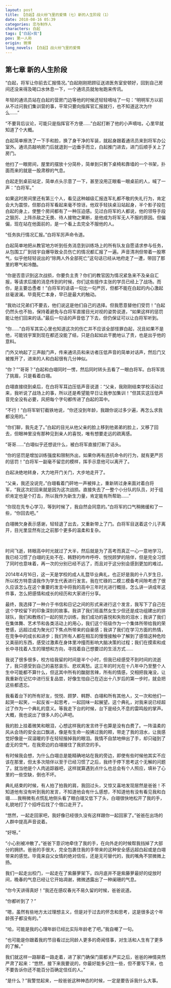 ```yaml
---
layout: post
title: 【白起】战火纷飞里的爱情（七）新的人生阶段（1）
date: 2018-08-16 05:39
categories: 恋与制作人
characters: 白起
tags: ["白起×我"]
pov: 第一人称
origin: 微博
long_novels: 【白起】战火纷飞里的爱情
---
```


## 第七章 新的人生阶段

“白起，将军让你前去汇报情况。”白起刚刚把顾征送进医务室安顿好，回到自己房间还没来得及喝口水休息一下，一个通讯员就匆匆跑来传讯。

年轻的通讯员站在白起的营房门边等他的时候还轻轻嘀咕了一句：“明明军方以前从不过问我们集训营的事，平常只要向指挥官汇报就行，也不知道这次为什么……”

“不要背后议论，可能只是指挥官不方便……”白起打断了他的小声嘀咕，心里早就知道了个大概。

白起简单擦洗了一下手和脸，换了身干净的军装，就起身跟着通讯员来到将军办公室外。通讯员敲响房门后就退到一边垂手而立，白起推门进去，进门后顺手关上了房门。

他扫了一眼房间，屋里的摆放十分简朴，简单到只剩下桌椅和靠墙的一个书架，扑面而来的就是一股肃穆的气息。

白起走到桌前站定，简单点头示意了一下，甚至没用正眼看一眼桌前的人，喊了一声：“白将军。”

如果这时房间里还有第三个人，看见这种越级汇报连军礼都不敬的失礼行为，肯定会大为震惊，但那白将军看起来毫不惊讶。他双手轻扶桌沿站起身，半个影子投在白起的身上，使整个房间都有了一种压迫感。见过白将军的人都说，他的领导手段之狠厉、上阵杀敌之无畏、待人接物之果断，是他成为将军无人不服的原因。但偏偏，现在站在他面前的，是一个看上去完全不服他的人。

“任务执行情况汇报。”白将军厉声命令道。

白起简单地把从教官地方听到任务消息到训练场上的所有队友自愿请求参与任务，从包围工厂到钱宇自爆导致全员伤亡的情况都汇报了一遍。声音清冽但带着一股寒气，似乎他轻轻说出的“除两人外全部死亡”这句话已经从地府走了一遭，带回了那里的寒气和冷酷。

“你是否意识到这次战损，你要负主责？你们的教官因为情况紧急来不及亲自汇报，等请求后援的消息传到的时候，你们这些擅作主张的学员已经上了战场。而你，是主要怂恿者！”白将军的话语一句比一句严厉，但都不能在白起的内心激起丝毫波澜。毕竟死亡本身，早已是最大的触动。

“我劝过兄弟们不要去，他们说这是他们自己的选择。但我愿意替他们受罚！”白起仍然头也不抬，保持着避免与白将军直接目光对视的姿势说道，“如果这样的惩罚能让他们回来的话。”最后一句话的声音低了下去，但仍保证可以让白将军听到。

“你……”白将军其实心里也知道这次的伤亡并不应该全部怪罪白起，况且如果不是他，可能钱宇案到现在都还没能了结，只是白起如此干脆地认了责，也是出乎他的意料。

门外又响起了三声敲门声，传来通讯员和来访者压低声音的简单对话声，然后门又被推开了，进来的人和白起很有几分神似。

“你？”“哥哥？”白起和白翊同时一愣，然后同时转头去看了一眼白将军。白将军挑了挑眉，只是看着白翊。

白翊直接绕到桌后，在白将军耳边压低声音说道：“父亲，我刚刚结束学校活动过来，我听说了战场上的事，所以还是希望能早日让我参加集训！”但其实这压低声音完全没有必要，风把每个字句都传进了白起的耳中。

“不行！”白将军斩钉截铁地说，“你还没到年龄，我跟你说过多少遍，再怎么求我都没用的。”

“你们聊，我先走了。”白起的目光从他父亲的脸上移到他弟弟的脸上，又移了回去，但眼神里没有那种见到亲人的喜悦，唯有想要走远的疏离感。

“哥哥……”白翊似乎还想说什么，被白将军直接打断了话头。

“你的惩罚是增加训练强度和限制外出，如果你再有违抗命令的行为，就有更严厉的惩罚！”白将军一副毫不留恋的模样，挥手示意他可以离开了。

白起决绝地转身，大力地开门关门，大步地走开了。

“父亲，我还没说完，”白翊看着门砰地一声被摔上，重新转过身来面对着白将军，“我这次赶回来就是因为这次战损。直接失去了一整个小分队的队员，对于组织肯定也是个打击，所以我作为新生力量，肯定能有所帮助……”

“你现在先专心学习，等到时候了，我自然会同意的。”白将军的口气稍微缓和了一些，“你回去吧。”

白翊微欠身表示感谢，轻轻退了出去，又重新带上了门。白将军目送着这个儿子离开，目光里显然有比之前那个更多的温柔和复杂。

<br>

时间飞逝，转眼高中时光就过了大半，然后就是为了高考而真正一心一意地学习，我已经习惯了白翊的无处不在、韩野的咋咋呼呼、悦悦顾梦的陪伴，但是完全习惯了同时也意味着，再一次的分别已经不远了，而且对于这分别会感到更加的难过。

2014年4月16日，这一天是学校的成人礼暨毕业典礼，也正好是我的十八岁生日，所以校方特意请我作为学生代表进行发言。我在忙碌的二模三模备考间隙考虑了很久应该怎么在这个重要的发言中将我的高中三年时光进行概括，怎么讲一讲成年这件事，怎么把感情和成长的经历和大家进行分享。

最终，我选择了一种介于书信和日记之间的形式来进行这个发言，我写下了自己在这个学校留下的印象深刻的故事。我讲了我们班虽然女生少但还是成功组建出的排球队，我们和教练们一起的努力训练，我们成功的喜悦和失败的泪水；我讲了我们在集体舞、艺术节和各类活动上的用心，我们这个班级作为一个集体所带给我的荣誉感，远超过成为聚光灯下焦点所带来的自豪感；我讲了我们在学习方面的热情，在竞争中的成长和进步；我们所有人都在相互的慢慢接触中了解到了感情这种危险又美丽的东西，感受过激素在身体里冲撞而影响大脑决策的过程；我们在摸索和成长中寻找着人生的理想和方向，寻找着自己想要过的生活方式……

我说了很多很多，校方给我留的时间是半个小时，但我已经感受不到时间的流逝了，我只感受到自己的喜怒哀乐、悲欢离愁。这三年的时光在十八年中乃至整个人生中可能都不算什么，但这其中所有的酸甜苦辣，所有的情感，交相把我淹没，让我重新在记忆中进行反复品尝，好像生怕自己在迈出十八岁后的第一步时，就会把这些都遗忘。

我看着台下的所有好友，悦悦、顾梦、韩野、白翊和所有其他人，又一次和他们一起哭一起笑，一起反省一起思考，一起回味一起展望。这个典礼，对我来说已经超过了作为一个典礼的意义。等我走下台的时候，台下是经久不息的雷鸣般的掌声。大概，我也说出了很多人的心声吧。

我的脸上挂着微笑和眼泪，心想这样我的发言终于也算是没有白费了。一阵温柔的风从会场的安全出口飘进，像是有生命一般拂过我的颊，带走了我的泪水，让我感觉好像是一双温暖的手在轻轻揩掉我的眼泪。我情不自禁地伸出了手，却只碰到了虚无的空气，在我旁边的白翊接住了我抓空的手。

有时候我会想，为什么白翊总是能精确地站在我的旁边，即使有些时候他其实不应该在那里，但太多次陪伴以至于已经习惯了之后，我终于停下思考这个无解的问题了。就当他是个人肉追踪器吧，这样就算遇到点什么也总会有个人照应，填补了心里的一些空缺，倒也不坏。

典礼结束的时候，有人拍了拍我的肩，我回过头，又惊又喜地发现居然是爸爸！不知道他有没有听到我的发言，不知道他会有什么感想，不知道他有没有看见我和白翊……我稍微有点慌乱地侧头看了眼白翊又低下了头，白翊很快地松开了我的手，礼貌地打了个招呼后找了个借口走开了。

“悠然，一起走回家吧，我好像已经很久没有这样跟你一起回家了。”爸爸在出场的人群中提高声音说着。

“好呀。”

“小心别被冲散了。”爸爸下意识地牵住了我的手，在向外走的时候帮我挡掉了大部分的拥挤。爸爸的手很大，完全包裹住我的手带来的这种安全感远超白起或是白翊带来的感觉。毕竟来自父女情的绝对信任，还是无可替代的，我的嘴角不禁微微上扬。

我们一起走出校门，一起走在了紫藤萝架下。四月底并不是紫藤萝最好的绽放时间，晚春的气息已经让它开始凋谢，微微透露出了一种阑珊的气息。

“你今天讲得真好！”我还在感叹春光不易久留的时候，爸爸说道。

“你都听到了？”

“嗯，虽然有些地方太过理想主义，但是对于过去的怀念和思考，这是很多这个年龄孩子都没有的。”

“哈，可能是我的心理年龄已经比实际年龄老了吧。”我自嘲了一句。

“也可能是你跟着我的节目看过比同龄人更多的奇闻怪事，对生活和人生有了更多的了解。”

我们就这样一路聊着一路走着，进了家门确保门窗都关严实之后，爸爸的神情突然严肃了起来：“悠然，接下来我要说的，你最好能多记住一些，但不要写下来，也不要告诉你还不能百分百确定信任的人。”

“是什么？”我警觉起来，一般爸爸这种神态的时候，一定是要告诉我什么大事。

